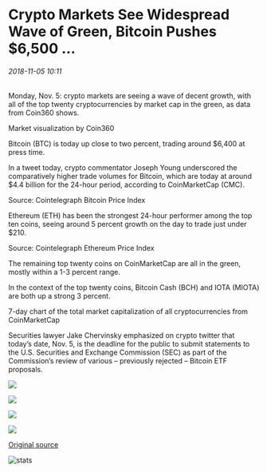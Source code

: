 # Crypto Markets See Widespread Wave of Green, Bitcoin Pushes $6,500 ...

###### 2018-11-05 10:11

Monday, Nov. 5: crypto markets are seeing a wave of decent growth, with all of the top twenty cryptocurrencies by market cap in the green, as data from Coin360 shows.

Market visualization by Coin360

Bitcoin (BTC) is today up close to two percent, trading around $6,400 at press time.

In a tweet today, crypto commentator Joseph Young underscored the comparatively higher trade volumes for Bitcoin, which are today at around $4.4 billion for the 24-hour period, according to CoinMarketCap (CMC).

Source: Cointelegraph Bitcoin Price Index

Ethereum (ETH) has been the strongest 24-hour performer among the top ten coins, seeing around 5 percent growth on the day to trade just under $210.

Source: Cointelegraph Ethereum Price Index

The remaining top twenty coins on CoinMarketCap are all in the green, mostly within a 1-3 percent range.

In the context of the top twenty coins, Bitcoin Cash (BCH) and IOTA (MIOTA) are both up a strong 3 percent.

7-day chart of the total market capitalization of all cryptocurrencies from CoinMarketCap

Securities lawyer Jake Chervinsky emphasized on crypto twitter that today’s date, Nov. 5, is the deadline for the public to submit statements to the U.S. Securities and Exchange Commission (SEC) as part of the Commission’s review of various – previously rejected – Bitcoin ETF proposals.

![](https://s3.cointelegraph.com/storage/uploads/view/b98ae2f8b8d05e7e015deb1ce558a233.png)

![](https://s3.cointelegraph.com/storage/uploads/view/98da2e06966facbfc945f6de89645135.png)

![](https://s3.cointelegraph.com/storage/uploads/view/328025cffde8750d0255be4421d155d6.png)

![](https://s3.cointelegraph.com/storage/uploads/view/062fab6d3060376160bedb7d2646321e.png)

[Original source](https://cointelegraph.com/news/crypto-markets-see-widespread-wave-of-green-bitcoin-pushes-6-500)

![stats](https://c.statcounter.com/11760860/0/a89fa40b/1/ "stats")
